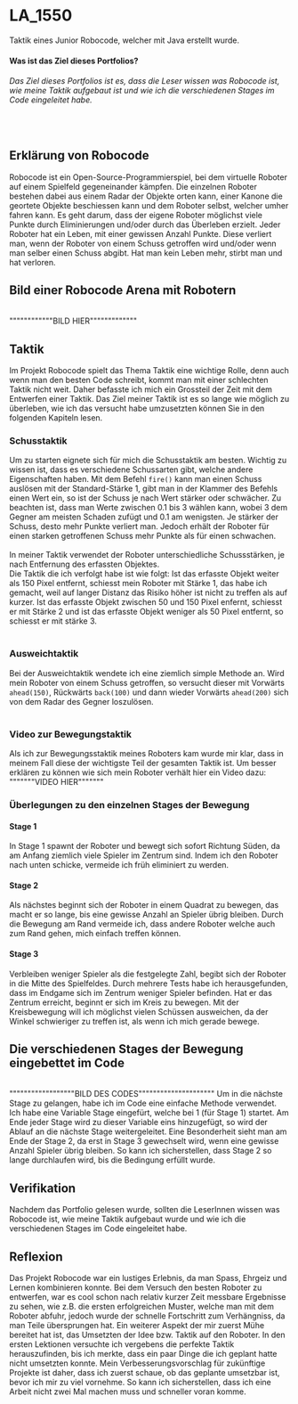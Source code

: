 # LA_1550
Taktik eines Junior Robocode, welcher mit Java erstellt wurde. 
<br>

#### Was ist das Ziel dieses Portfolios?
###### Das Ziel dieses Portfolios ist es, dass die Leser wissen was Robocode ist, wie meine Taktik aufgebaut ist und wie ich die verschiedenen Stages im Code eingeleitet habe.
<br>

## Erklärung von Robocode
Robocode ist ein Open-Source-Programmierspiel, bei dem virtuelle Roboter auf einem Spielfeld gegeneinander kämpfen. Die einzelnen Roboter bestehen dabei aus einem Radar der Objekte orten kann, einer Kanone die geortete Objekte beschiessen kann und dem Roboter selbst, welcher umher fahren kann. Es geht darum, dass der eigene Roboter möglichst viele Punkte durch Eliminierungen und/oder durch das Überleben erzielt. Jeder Roboter hat ein Leben, mit einer gewissen Anzahl Punkte. Diese verliert man, wenn der Roboter von einem Schuss getroffen wird und/oder wenn man selber einen Schuss abgibt. Hat man kein Leben mehr, stirbt man und hat verloren. 

## Bild einer Robocode Arena mit Robotern
<br> """"""""""""BILD HIER"""""""""""""

## Taktik
Im Projekt Robocode spielt das Thema Taktik eine wichtige Rolle, denn auch wenn man den besten Code schreibt, kommt man mit einer schlechten Taktik nicht weit. Daher befasste ich mich ein Grossteil der Zeit mit dem Entwerfen einer Taktik. Das Ziel meiner Taktik ist es so lange wie möglich zu überleben, wie ich das versucht habe umzusetzten können Sie in den folgenden Kapiteln lesen. 
<br>
### Schusstaktik
Um zu starten eignete sich für mich die Schusstaktik am besten. Wichtig zu wissen ist, dass es verschiedene Schussarten gibt, welche andere Eigenschaften haben. Mit dem Befehl ``fire()`` kann man einen Schuss auslösen mit der Standard-Stärke 1, gibt man in der Klammer des Befehls einen Wert ein, so ist der Schuss je nach Wert stärker oder schwächer. Zu beachten ist, dass man Werte zwischen 0.1 bis 3 wählen kann, wobei 3 dem Gegner am meisten Schaden zufügt und 0.1 am wenigsten. Je stärker der Schuss, desto mehr Punkte verliert man. Jedoch erhält der Roboter für einen starken getroffenen Schuss mehr Punkte als für einen schwachen.  
<br>
In meiner Taktik verwendet der Roboter unterschiedliche Schussstärken, je nach Entfernung des erfassten Objektes.  <br>
Die Taktik die ich verfolgt habe ist wie folgt: Ist das erfasste Objekt weiter als 150 Pixel entfernt, schiesst mein Roboter mit Stärke 1, das habe ich gemacht, weil auf langer Distanz das Risiko höher ist nicht zu treffen als auf kurzer. Ist das erfasste Objekt zwischen 50 und 150 Pixel enfernt, schiesst er mit Stärke 2 und ist das erfasste Objekt weniger als 50 Pixel entfernt, so schiesst er mit stärke 3.
<br>
<br>
### Ausweichtaktik
Bei der Ausweichtaktik wendete ich eine ziemlich simple Methode an. Wird mein Roboter von einem Schuss getroffen, so versucht dieser mit Vorwärts ``ahead(150)``, Rückwärts ``back(100)`` und dann wieder Vorwärts ``ahead(200)`` sich von dem Radar des Gegner loszulösen.
<br>
<br>
### Video zur Bewegungstaktik
Als ich zur Bewegungsstaktik meines Roboters kam wurde mir klar, dass in meinem Fall diese der wichtigste Teil der gesamten Taktik ist. Um besser erklären zu können wie sich mein Roboter verhält hier ein Video dazu:
<br> """""""VIDEO HIER"""""""

### Überlegungen zu den einzelnen Stages der Bewegung
#### Stage 1
In Stage 1 spawnt der Roboter und bewegt sich sofort Richtung Süden, da am Anfang ziemlich viele Spieler im Zentrum sind. Indem ich den Roboter nach unten schicke, vermeide ich früh eliminiert zu werden.
<br>
#### Stage 2
Als nächstes beginnt sich der Roboter in einem Quadrat zu bewegen, das macht er so lange, bis eine gewisse Anzahl an Spieler übrig bleiben. Durch die Bewegung am Rand vermeide ich, dass andere Roboter welche auch zum Rand gehen, mich einfach treffen können.
<br>
#### Stage 3
Verbleiben weniger Spieler als die festgelegte Zahl, begibt sich der Roboter in die Mitte des Spielfeldes. Durch mehrere Tests habe ich herausgefunden, dass im Endgame sich im Zentrum weniger Spieler befinden. Hat er das Zentrum erreicht, beginnt er sich im Kreis zu bewegen. Mit der Kreisbewegung will ich möglichst vielen Schüssen ausweichen, da der Winkel schwieriger zu treffen ist, als wenn ich mich gerade bewege.

## Die verschiedenen Stages der Bewegung eingebettet im Code
<br> """"""""""""""""""BILD DES CODES"""""""""""""""""""""
Um in die nächste Stage zu gelangen, habe ich im Code eine einfache Methode verwendet. Ich habe eine Variable Stage eingefürt, welche bei 1 (für Stage 1) startet. Am Ende jeder Stage wird zu dieser Variable eins hinzugefügt, so wird der Ablauf an die nächste Stage weitergeleitet. Eine Besonderheit sieht man am Ende der Stage 2, da erst in Stage 3 gewechselt wird, wenn eine gewisse Anzahl Spieler übrig bleiben. So kann ich sicherstellen, dass Stage 2 so lange durchlaufen wird, bis die Bedingung erfüllt wurde.

## Verifikation
Nachdem das Portfolio gelesen wurde, sollten die LeserInnen wissen was Robocode ist, wie meine Taktik aufgebaut wurde und wie ich die verschiedenen Stages im Code eingeleitet habe.

## Reflexion
Das Projekt Robocode war ein lustiges Erlebnis, da man Spass, Ehrgeiz und Lernen kombinieren konnte. Bei dem Versuch den besten Roboter zu entwerfen, war es cool schon nach relativ kurzer Zeit messbare Ergebnisse zu sehen, wie z.B. die ersten erfolgreichen Muster, welche man mit dem Roboter abfuhr, jedoch wurde der schnelle Fortschritt zum Verhängniss, da man Teile übersprungen hat. Ein weiterer Aspekt der mir zuerst Mühe bereitet hat ist, das Umsetzten der Idee bzw. Taktik auf den Roboter. In den ersten Lektionen versuchte ich vergebens die perfekte Taktik herauszufinden, bis ich merkte, dass ein paar Dinge die ich geplant hatte nicht umsetzten konnte. Mein Verbesserungsvorschlag für zukünftige Projekte ist daher, dass ich zuerst schaue, ob das geplante umsetzbar ist, bevor ich mir zu viel vornehme. So kann ich sicherstellen, dass ich eine Arbeit nicht zwei Mal machen muss und schneller voran komme.
